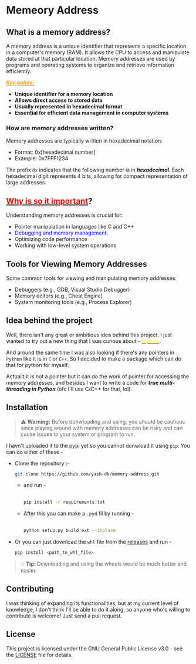 # Memeory Address

## What is a memory address?

A memory address is a unique identifier that represents a specific location in a computer's memory (RAM). It allows the CPU to access and manipulate data stored at that particular location. Memory addresses are used by programs and operating systems to organize and retrieve information efficiently.

<ins>***<font color="orange">Key points:</font>***</ins>
- **Unique identifier for a memory location**
- **Allows direct access to stored data**
- **Usually represented in hexadecimal format**
- **Essential for efficient data management in computer systems**

### How are memory addresses written?

Memory addresses are typically written in hexadecimal notation:

- Format: 0x[hexadecimal number]
- Example: 0x7FFF1234

The prefix *`0x`* indicates that the following number is in ***hexadecimal***. Each hexadecimal digit represents 4 bits, allowing for compact representation of large addresses.


## <ins><font color="Red">Why is so it important</font></ins>?

Understanding memory addresses is crucial for:

- Pointer manipulation in languages like C and C++
- <font color="blue">Debugging and memory management.</font>
- Optimizing code performance
- Working with low-level system operations

## Tools for Viewing Memory Addresses

Some common tools for viewing and manipulating memory addresses:

- Debuggers (e.g., GDB, Visual Studio Debugger)
- Memory editors (e.g., Cheat Engine)
- System monitoring tools (e.g., Process Explorer)

## Idea behind the project

Well, there isn't any great or ambitious idea behind this project. I just wanted to try out a new thing that I was curious about - <ins><font color="yellow">Cython</font></ins>.

And around the same time I was also looking if there's any pointers in `Python` like it is in `C` or `C++`. So I decided to make a package which can do that for python for myself.

Actuallt it is not a pointer but it can do the work of pointer for accessing the memory addresses, and besides I want to write a code for ***true multi-threading in Python*** (ofc I'll use C/C++ for that, lol).

## Installation
> :warning: **Warning:** Before donwloading and using, you should be cautious since playing around with memory addresses can be risky and can cause issues to your system or program to run.

I havn't uploaded it to the pypi yet so you cannot donwload it using `pip`. You can do either of these - 

- Clone the repository :-
  ```bash
  git clone https://github.com/yash-dk/memory-address.git
  ```
  -  and run - <br><br>

        ```bash
        pip install -r requirements.txt
        ```
   - After this you can make a `.pyd` fil by running - <br><br>
      ```bash
      python setup.py build_ext --inplace
      ```

- Or you can just download the `whl` file from the [releases](https://github.com/yash-dk/memory-address/releases) and run -
  <br>
  ```bash 
  pip install <path_to_whl_file>
  ```

> :bulb: **Tip:** Downloading and using the wheels would be much better and easier.
## Contributing

I was thinking of expanding its functionalities, but at my current level of knowledge, I don't think I'll be able to do it along, so anyone who's willing to contribute is welcome! Just send a pull request.

## License

This project is licensed under the GNU General Public License v3.0 - see the [LICENSE](./LICENSE) file for details.